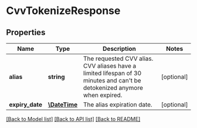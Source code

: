 # CvvTokenizeResponse

## Properties
Name | Type | Description | Notes
------------ | ------------- | ------------- | -------------
**alias** | **string** | The requested CVV alias. CVV aliases have a limited lifespan of 30 minutes and can&#x27;t be detokenized anymore when expired. | [optional] 
**expiry_date** | [**\DateTime**](\DateTime.md) | The alias expiration date. | [optional] 

[[Back to Model list]](../../README.md#documentation-for-models) [[Back to API list]](../../README.md#documentation-for-api-endpoints) [[Back to README]](../../README.md)

